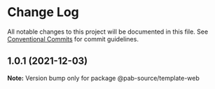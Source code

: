 # Change Log

All notable changes to this project will be documented in this file.
See [Conventional Commits](https://conventionalcommits.org) for commit guidelines.

## 1.0.1 (2021-12-03)

**Note:** Version bump only for package @pab-source/template-web
